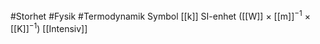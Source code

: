 #Storhet #Fysik #Termodynamik 
Symbol [[k]]
SI-enhet ([[W]] × [[m]]<sup>−1</sup> × [[K]]<sup>−1</sup>)
[[Intensiv]]
